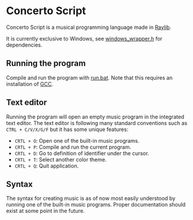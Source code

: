 # Concerto Script

Concerto Script is a musical programming language made in [Raylib](https://www.raylib.com/).

It is currently exclusive to Windows, see [windows_wrapper.h](./src/windows_wrapper.h) for dependencies.

## Running the program

Compile and run the program with [run.bat](run.bat).
Note that this requires an installation of [GCC](https://gcc.gnu.org/).

## Text editor

Running the program will open an empty music program in the integrated text editor.
The text editor is following many standard conventions such as `CTRL + C/V/X/G/F` but it has some unique features:

* `CRTL + O`: Open one of the built-in music programs.
* `CRTL + P`: Compile and run the current program.
* `CRTL + D`: Go to definition of identifier under the cursor.
* `CRTL + T`: Select another color theme.
* `CRTL + Q`: Quit application.

## Syntax

The syntax for creating music is as of now most easily understood by running one of the built-in music programs.
Proper documentation should exist at some point in the future.
